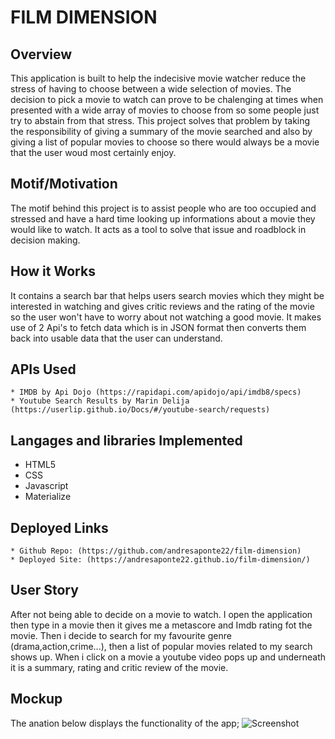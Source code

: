 # FILM DIMENSION

## Overview

This application is built to help the indecisive movie watcher reduce the stress of having to choose between a wide selection of movies. The decision to pick a movie to watch can prove to be chalenging at times when presented with a wide array of movies to choose from so some people just try to abstain from that stress. This project solves that problem by taking the responsibility of giving a summary of the movie searched and also by giving a list of popular movies to choose so there would always be a movie that the user woud most certainly enjoy.

## Motif/Motivation

The motif behind this project is to assist people who are too occupied and stressed and have a hard time looking up informations about a movie they would like to watch. It acts as a tool to solve that issue and roadblock in decision making.

## How it Works

It contains a search bar that helps users search movies which they might be interested in watching and gives critic reviews and the rating of the movie so the user won't have to worry about not watching a good movie. It makes use of 2 Api's to fetch data which is in JSON format then converts them back into usable data that the user can understand. 

## APIs Used
```
* IMDB by Api Dojo (https://rapidapi.com/apidojo/api/imdb8/specs)
* Youtube Search Results by Marin Delija (https://userlip.github.io/Docs/#/youtube-search/requests)
```
## Langages and libraries Implemented

* HTML5
* CSS
* Javascript
* Materialize

## Deployed Links
```
* Github Repo: (https://github.com/andresaponte22/film-dimension)
* Deployed Site: (https://andresaponte22.github.io/film-dimension/)
```
## User Story
After not being able to decide on a movie to watch. I open the application then type in a movie then it gives me a metascore and Imdb rating fot the movie. Then i decide to search for my favourite genre (drama,action,crime...), then a list of popular movies related to my search shows up. When i click on a movie a youtube video pops up and underneath it is a summary, rating and critic review of the movie.

## Mockup

The anation below displays the functionality of the app;
  ![Screenshot](images/Screenshot.gif)

